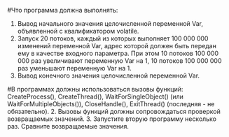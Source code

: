 #Что программа должна выполнять:
1. Вывод начального значения целочисленной переменной Var, объявленной с квалификатором volatile.
2. Запуск 20 потоков, каждый из которых выполняет 100 000 000 изменений переменной Var,
   адрес которой должен быть передан ему в качестве входного параметра.
   При этом 10 потоков 100 000 000 раз увеличивают переменную Var на 1,
   10 потоков 100 000 000 раз уменьшают переменную Var на 1.
3. Вывод конечного значения целочисленной переменной Var.

#В программах должны использоваться вызовы функций:
CreateProcess(), CreateThread(), WaitForSingleObject() (или WaitForMultipleObjects()), CloseHandle(), ExitThread() (последняя - не обязательно).
2. Вызовы функций должны сопровождаться проверкой возвращаемых значений.
3. Запустите вторую программу несколько раз. Сравните возвращаемые значения.
